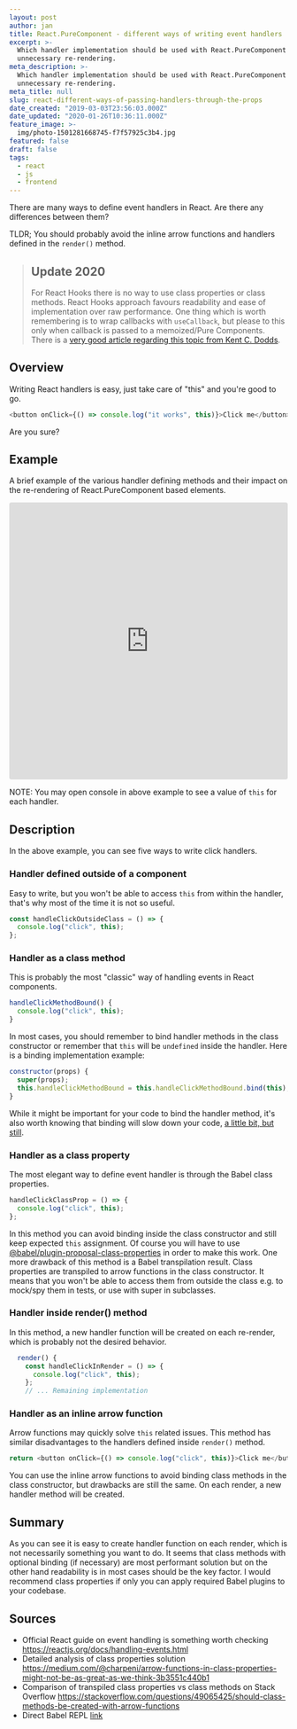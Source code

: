 ```yaml
---
layout: post
author: jan
title: React.PureComponent - different ways of writing event handlers
excerpt: >-
  Which handler implementation should be used with React.PureComponent to avoid
  unnecessary re-rendering.
meta_description: >-
  Which handler implementation should be used with React.PureComponent to avoid
  unnecessary re-rendering.
meta_title: null
slug: react-different-ways-of-passing-handlers-through-the-props
date_created: "2019-03-03T23:56:03.000Z"
date_updated: "2020-01-26T10:36:11.000Z"
feature_image: >-
  img/photo-1501281668745-f7f57925c3b4.jpg
featured: false
draft: false
tags:
  - react
  - js
  - frontend
---
```


There are many ways to define event handlers in React. Are there any differences between them?

TLDR; You should probably avoid the inline arrow functions and handlers defined in the `render()` method.

> ## Update 2020
>
> For React Hooks there is no way to use class properties or class methods.
> React Hooks approach favours readability and ease of implementation over raw
> performance. One thing which is worth remembering is to wrap callbacks
> with `useCallback`, but please to this only when callback is passed to a
> memoized/Pure Components.  
> There is a [very good article regarding this topic from Kent C. Dodds](https://kentcdodds.com/blog/usememo-and-usecallback).

## Overview

Writing React handlers is easy, just take care of "this" and you're good to go.

```js
<button onClick={() => console.log("it works", this)}>Click me</button>
```

Are you sure?

## Example

A brief example of the various handler defining methods and their impact on the re-rendering of React.PureComponent based elements.

<iframe src="https://codesandbox.io/embed/wom604pn85?fontsize=14" style="width:100%; height:500px; border:0; border-radius: 4px; overflow:hidden;" sandbox="allow-modals allow-forms allow-popups allow-scripts allow-same-origin"></iframe>
<br/>

NOTE: You may open console in above example to see a value of `this` for each handler.

## Description

In the above example, you can see five ways to write click handlers.

### Handler defined outside of a component

Easy to write, but you won't be able to access `this` from within the handler, that's why most of the time it is not so useful.

```js
const handleClickOutsideClass = () => {
  console.log("click", this);
};
```

### Handler as a class method

This is probably the most "classic" way of handling events in React components.

```js
handleClickMethodBound() {
  console.log("click", this);
}
```

In most cases, you should remember to bind handler methods in the class constructor or remember that `this` will be `undefined` inside the handler.
Here is a binding implementation example:

```js
constructor(props) {
  super(props);
  this.handleClickMethodBound = this.handleClickMethodBound.bind(this);
}
```

While it might be important for your code to bind the handler method, it's also worth knowing that binding will slow down your code, [a little bit, but still](https://medium.com/@charpeni/arrow-functions-in-class-properties-might-not-be-as-great-as-we-think-3b3551c440b1#e821).

### Handler as a class property

The most elegant way to define event handler is through the Babel class properties.

```js
handleClickClassProp = () => {
  console.log("click", this);
};
```

In this method you can avoid binding inside the class constructor and still keep expected `this` assignment.
Of course you will have to use [@babel/plugin-proposal-class-properties](https://babeljs.io/docs/en/babel-plugin-proposal-class-properties) in order to make this work.
One more drawback of this method is a Babel transpilation result.
Class properties are transpiled to arrow functions in the class constructor.
It means that you won't be able to access them from outside the class e.g. to mock/spy them in tests, or use with super in subclasses.

### Handler inside render() method

In this method, a new handler function will be created on each re-render, which is probably not the desired behavior.

```js
  render() {
    const handleClickInRender = () => {
      console.log("click", this);
    };
    // ... Remaining implementation
```

### Handler as an inline arrow function

Arrow functions may quickly solve `this` related issues.
This method has similar disadvantages to the handlers defined inside `render()` method.

```js
return <button onClick={() => console.log("click", this)}>Click me</button>;
```

You can use the inline arrow functions to avoid binding class methods in the class constructor, but drawbacks are still the same.
On each render, a new handler method will be created.

## Summary

As you can see it is easy to create handler function on each render, which is not necessarily something you want to do.
It seems that class methods with optional binding (if necessary) are most performant solution but on the other hand readability is in most cases should be the key factor.
I would recommend class properties if only you can apply required Babel plugins to your codebase.

## Sources

- Official React guide on event handling is something worth checking https://reactjs.org/docs/handling-events.html
- Detailed analysis of class properties solution https://medium.com/@charpeni/arrow-functions-in-class-properties-might-not-be-as-great-as-we-think-3b3551c440b1
- Comparison of transpiled class properties vs class methods on Stack Overflow https://stackoverflow.com/questions/49065425/should-class-methods-be-created-with-arrow-functions
- Direct Babel REPL [link](https://babeljs.io/repl/#?babili=false&browsers=&build=&builtIns=false&spec=false&loose=false&code_lz=MYGwhgzhAEBiD29oFMAeAXZA7AJjASsmMOgHQDC8AtgA7xbbrQDeAUNNMPROgE4CuJeLwAUNXvBoQAlC3YdoEfjWSjxkmfI7oAFgEsIpHWFwhkAIXDQAvNF0GjJnGcthSAIz24R9zRwC-rPLGphbgIrJs8oGBrKCQMAjwAEwoGNh40ITEZJS09IxywU4uVrYRNgB8RQGs_kA&debug=false&forceAllTransforms=false&shippedProposals=false&circleciRepo=&evaluate=true&fileSize=false&timeTravel=false&sourceType=module&lineWrap=false&presets=es2015%2Creact%2Cstage-0&prettier=false&targets=&version=7.3.3)
